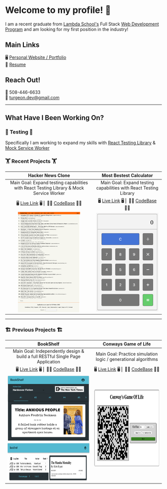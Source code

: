 # Welcome to my profile! 👋

I am a recent graduate from [Lambda School's](https://lambdaschool.com) Full Stack [Web Development Program](https://lambdaschool.com) and am looking for my first position in the industry!

## Main Links

🖥 [Personal Website / Portfolio](https://reedturgeon.com)  
🔖 [Resume](https://docs.google.com/document/d/13DPm3TvQ_Lhh5_f97Rpcaa2kMh5tz9xogzhr38zkv9I/edit)

## Reach Out!

📱 508-446-6633  
📨 turgeon.dev@gmail.com

---

## What Have I Been Working On?

### 🧪 **Testing** 🧪

Specifically I am working to expand my skills with [React Testing Library](https://testing-library.com/docs/react-testing-library/intro) & [Mock Service Worker](https://mswjs.io)

### 🏋️ Recent Projects 🏋️

| Hacker News Clone                                                                                                                                | Most Bestest Calculator |
| :-:                                                                                                                                              | :-:                     |
| Main Goal: Expand testing capabilities with React Testing Library & Mock Service Worker                                                          | Main Goal: Expand testing capabilities with React Testing Library
| 🖥 [Live Link](https://turgeon-hackernews-clone.netlify.app/) 🖥 ⎢ 👨‍💻 [CodeBase](https://github.com/MrT3313/HackerNewsClone_TakeHomeChallenge2) 👨‍💻 | 🖥 [Live Link](https://most-bestest-calculator.netlify.app) 🖥 ⎢ 👨‍💻 [CodeBase](https://github.com/MrT3313/MostBestestCalculator_TakeHomeChallenge1) 👨‍💻 |
| <img src="assets/HackerNewsClone.png" width='200'/>                                                                                               | <img src="assets/MostBestestCalculator.png" width='200'/> |

---

### 🏗 Previous Projects 🏗
| BookShelf                                                                                                                            | Conways Game of Life |
| :-:                                                                                                                                  | :-:                  |
| Main Goal: Independently design & build a full RESTful Single Page Application                                                       | Main Goal: Practice simulation logic / generational algorithms |
| 🖥 [Live Link](https://my-book-shelf.netlify.app/login) 🖥  ⎢ 👨‍💻 [CodeBase](https://github.com/MrT3313/BookShelf) 👨‍💻                  | 🖥 [Live Link](https://turgeon-gameoflife.netlify.app) 🖥 ⎢ 👨‍💻 [CodeBase](https://github.com/MrT3313/GameOfLife) 👨‍💻 |
| <div><img src="assets/BookShelf_Homepage.png" width='275'/></div><div><img src="assets/BookShelf_Profile.png" height='125'/></div>   | <img src="assets/ConwaysGameOfLife.png" height='250'/> |
